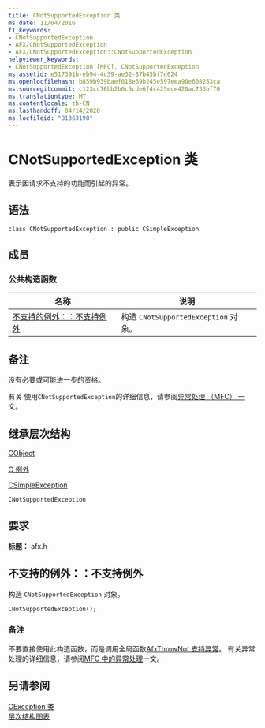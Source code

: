 ```yaml
---
title: CNotSupportedException 类
ms.date: 11/04/2016
f1_keywords:
- CNotSupportedException
- AFX/CNotSupportedException
- AFX/CNotSupportedException::CNotSupportedException
helpviewer_keywords:
- CNotSupportedException [MFC], CNotSupportedException
ms.assetid: e517391b-eb94-4c39-ae32-87b45bf7d624
ms.openlocfilehash: b859b939baef018e69b245e597eea90e608253ca
ms.sourcegitcommit: c123cc76bb2b6c5cde6f4c425ece420ac733bf70
ms.translationtype: MT
ms.contentlocale: zh-CN
ms.lasthandoff: 04/14/2020
ms.locfileid: "81363198"
---
```

# <a name="cnotsupportedexception-class"></a>CNotSupportedException 类

表示因请求不支持的功能而引起的异常。

## <a name="syntax"></a>语法

```
class CNotSupportedException : public CSimpleException
```

## <a name="members"></a>成员

### <a name="public-constructors"></a>公共构造函数

|名称|说明|
|----------|-----------------|
|[不支持的例外：：不支持例外](#cnotsupportedexception)|构造 `CNotSupportedException` 对象。|

## <a name="remarks"></a>备注

没有必要或可能进一步的资格。

有关 使用`CNotSupportedException`的详细信息，请参阅[异常处理 （MFC） 一](../../mfc/exception-handling-in-mfc.md)文。

## <a name="inheritance-hierarchy"></a>继承层次结构

[CObject](../../mfc/reference/cobject-class.md)

[C 例外](../../mfc/reference/cexception-class.md)

[CSimpleException](../../mfc/reference/csimpleexception-class.md)

`CNotSupportedException`

## <a name="requirements"></a>要求

**标题：** afx.h

## <a name="cnotsupportedexceptioncnotsupportedexception"></a><a name="cnotsupportedexception"></a>不支持的例外：：不支持例外

构造 `CNotSupportedException` 对象。

```
CNotSupportedException();
```

### <a name="remarks"></a>备注

不要直接使用此构造函数，而是调用全局函数[AfxThrowNot 支持异常](exception-processing.md#afxthrownotsupportedexception)。 有关异常处理的详细信息，请参阅[MFC 中的异常处理](../exception-handling-in-mfc.md)一文。

## <a name="see-also"></a>另请参阅

[CException 类](cexception-class.md)<br/>
[层次结构图表](../hierarchy-chart.md)
